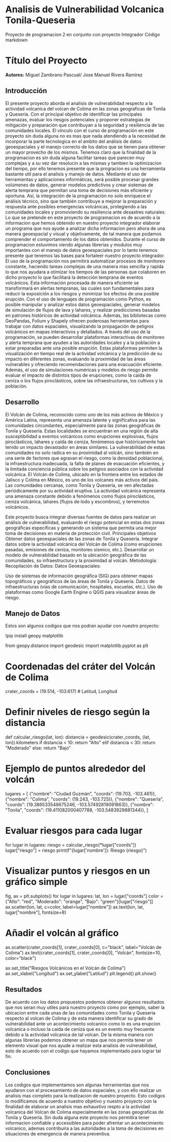 # Analisis de Vulnerabilidad Volcanica Tonila-Queseria
Proyecto de programacion 2 en conjunto con proyecto Integrador
Código markdown
# Título del Proyecto
**Autores:** Miguel Zambrano Pascual/ Jose Manuel Rivera Ramirez

## Introducción
El presente proyecto aborda el analisis de vulnerabilidad respecto a la actividad volcanica del volcan de Colima en las zonas geograficas de Tonila y Queseria. Con el principal objetivo de identificar las principales amenazas, evaluar los riesgos potenciales y proponer estrategias de mitigación y preparación que contribuyan a la seguridad y resiliencia de las comunidades locales.
El vínculo con el curso de programación en este proyecto sin duda alguna no es mas que nada atendiendo a la necesidad de incorporar la parte tecnologica en el ambito del análisis de datos geoespaciales y el manejo correcto de los datos que se tienen para obtener un mayor provecho de los mismos. Tenemos claro que la finalidad de la  programacion es sin duda alguna facilitar tareas que parecen muy complejas y a su vez dar resolucin a las mismas y tambien la optimizacion del tiempo, por ello tenemos presente que la progracion es una herramienta bastante util para el analisis y manejo de datos. Mediante el uso de herramientas y aplicaciones informáticas, será posible procesar grandes volúmenes de datos, generar modelos predictivos y crear sistemas de alerta temprana que permitan una toma de decisiones más eficiente y oportuna. Así, la integración de la programación no solo enriquece el análisis técnico, sino que también contribuye a mejorar la preparación y respuesta ante posibles emergencias volcánicas, protegiendo a las comunidades locales y promoviendo su resiliencia ante desastres naturales.
Lo que se pretende en este proyecto de programacion es de acuerdo a la informacion que hemos obtenido en nuestro proyecto integrador elaborar un programa que nos ayude a analizar dicha informacion pero ahora de una manera geoespacial y visual y objetivamente, de tal manera que podamos comprender el comportamiento de los datos obtenidos. Durante el curso de programacion estuvimos viendo algunas librerias y modulos muy importantes con el manejo de datos geoespaciales por lo tanto tenemos presente que tenemos las bases para fortaleer nuestro proyecto integrador.
El uso de la programación nos  permitirá automatizar procesos de monitoreo constante, haciendo tareas complejas de una manera mas sencilla y rapida lo que nos ayudara a otimizar los tiempos de las personas que colaboren en dicho proyecto lo que facilitará la detección temprana de eventos volcánicos. Esta información procesada de manera eficiente se transformará en alertas tempranas, las cuales son fundamentales para reducir la exposición a los riesgos y minimizar los efectos de una posible erupción.
Con el uso de lenguajes de programación como Python, es posible manipular y analizar estos datos geoespaciales, generar modelos de simulación de flujos de lava y lahares, y realizar predicciones basadas en patrones históricos de actividad volcánica. Además, las bibliotecas como GeoPandas, Folium y Shapely ofrecen poderosas herramientas para trabajar con datos espaciales, visualizando la propagación de peligros volcánicos en mapas interactivos y detallados.
A través del uso de la programación, se pueden desarrollar plataformas interactivas de monitoreo y alerta temprana que ayuden a las autoridades locales y a la población a estar preparadas ante una posible erupción. Estas plataformas permiten la visualización en tiempo real de la actividad volcánica y la predicción de su impacto en diferentes zonas, evaluando la proximidad de las áreas vulnerables y ofreciendo recomendaciones para una evacuación eficiente. Además, el uso de simulaciones numéricas y modelos de riesgo permite evaluar el impacto de distintos tipos de erupciones, como la caída de ceniza o los flujos piroclásticos, sobre las infraestructuras, los cultivos y la población.

## Desarrollo
El Volcán de Colima, reconocido como uno de los más activos de México y América Latina, representa una amenaza latente y significativa para las comunidades circundantes, especialmente para las zonas geográficas de Tonila y Quesería. Estas localidades se encuentran en una región de alta susceptibilidad a eventos volcánicos como erupciones explosivas, flujos piroclásticos, lahares y caída de ceniza, fenómenos que históricamente han tenido un impacto devastador en áreas similares. La vulnerabilidad de estas comunidades no solo radica en su proximidad al volcán, sino también en una serie de factores que agravan el riesgo, como la densidad poblacional, la infraestructura inadecuada, la falta de planes de evacuación eficientes, y la limitada conciencia pública sobre los peligros asociados con la actividad volcánica.
El Volcán de Colima, ubicado en la frontera entre los estados de Jalisco y Colima en México, es uno de los volcanes más activos del país. Las comunidades cercanas, como Tonila y Quesería, se ven afectadas periódicamente por su actividad eruptiva. La actividad volcánica representa una amenaza constante debido a fenómenos como flujos piroclásticos, ceniza volcánica, lahares (flujos de lodo y escombros), y terremotos volcánicos.

Este proyecto busca integrar diversas fuentes de datos para realizar un análisis de vulnerabilidad, evaluando el riesgo potencial en estas dos zonas geográficas específicas y generando un sistema que permita una mejor toma de decisiones en materia de protección civil.
Principales objetivos
Obtener datos geoespaciales de las zonas de Tonila y Quesería.
Integrar datos sobre la actividad volcánica del Volcán de Colima (como erupciones pasadas, emisiones de ceniza, monitoreo sísmico, etc.).
Desarrollar un modelo de vulnerabilidad basado en la ubicación geográfica de las comunidades, su infraestructura y la proximidad al volcán.
 Metodología:
  Recopilación de Datos:
Datos Geoespaciales:

Uso de sistemas de información geográfica (SIG) para obtener mapas topográficos y geográficos de las áreas de Tonila y Quesería.
Datos de infraestructuras (vías de comunicación, hospitales, escuelas, etc.).
Uso de plataformas como Google Earth Engine o QGIS para visualizar áreas de riesgo.
## Manejo de Datos
Estos son algunos codigos que nos podran ayudar con nuestro proyecto:

!pip install geopy matplotlib



from geopy.distance import geodesic
import matplotlib.pyplot as plt

# Coordenadas del cráter del Volcán de Colima
crater_coords = (19.514, -103.617)  # Latitud, Longitud

# Definir niveles de riesgo según la distancia
def calcular_riesgo(lat, lon):
    distancia = geodesic(crater_coords, (lat, lon)).kilometers
    if distancia < 10:
        return "Alto"
    elif distancia < 30:
        return "Moderado"
    else:
        return "Bajo"

# Ejemplo de puntos alrededor del volcán
lugares = [
    {"nombre": "Ciudad Guzmán", "coords": (19.703, -103.461)},
    {"nombre": "Colima", "coords": (19.243, -103.725)},
    {"nombre": "Quesería", "coords": (19.386533548675246, -103.57492819091863)},
    {"nombre": "Tonila", "coords": (19.411082000407788, -103.5483929881344)},
]

# Evaluar riesgos para cada lugar
for lugar in lugares:
    riesgo = calcular_riesgo(*lugar["coords"])
    lugar["riesgo"] = riesgo
    print(f"{lugar['nombre']}: Riesgo {riesgo}")

# Visualizar puntos y riesgos en un gráfico simple
fig, ax = plt.subplots()
for lugar in lugares:
    lat, lon = lugar["coords"]
    color = {"Alto": "red", "Moderado": "orange", "Bajo": "green"}[lugar["riesgo"]]
    ax.scatter(lon, lat, c=color, label=lugar["nombre"])
    ax.text(lon, lat, lugar["nombre"], fontsize=8)

# Añadir el volcán al gráfico
ax.scatter(crater_coords[1], crater_coords[0], c="black", label="Volcán de Colima")
ax.text(crater_coords[1], crater_coords[0], "Volcán", fontsize=10, color="black")

ax.set_title("Riesgos Volcánicos en el Volcán de Colima")
ax.set_xlabel("Longitud")
ax.set_ylabel("Latitud")
plt.legend()
plt.show()


## Resultados
De acuerdo con los datos propuestos podemos obtener algunos resultados que nos seran muy utiles para nuestro proyecto como por ejemplo, saber la ubicacion entre cada unas de las comunidades como Tonila y Queseria respecto al volcan de Colima y de esta manera identificar su grado de vulnerabilidad ante un acontecimiento volcanico como lo es una erupcion volcanica o incluso la caida de ceniza que es un evento muy frecuente debido a la actividad volcanica de tal volcan. 
De la misma manera con algunas librerias podemos obtener un mapa que nos permita tener un elemento visual que nos ayude a realizar esta analisis de vulnerabilidad, esto de acuerdo con el codigo que hayamos implementado para lograr tal fin.



## Conclusiones
Los codigos que implementamos son algunas herramientas que nos ayudaron con el procesamiento de datos espaciales, y con ello realizar un analisis mas completo para la realizacion de nuestro proyecto. Esto codigos lo modificamos de acuerdo a nuestro objetivo y nuestro proyecto con la finalidad de elaborar un analisis mas exhaustivo respto a la actividad volcanica del Volcan de Colima especialmente en las zonas geograficas de Tonila y Quesería.
Sin duda alguna este proyecto nos permitira tener informacion confiable y accessibles para poder afrentar un acontecimiento volcanico, ademas contribuira a las autoridades a la toma de decisiones en situaciones de emergencia de manera preventiva.

